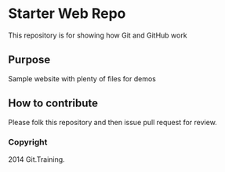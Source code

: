 # Starter Web Repo

This repository is for showing how Git and GitHub work

## Purpose

Sample website with plenty of files for demos

## How to contribute

Please folk this repository and then issue pull request for review.

### Copyright

2014 Git.Training.